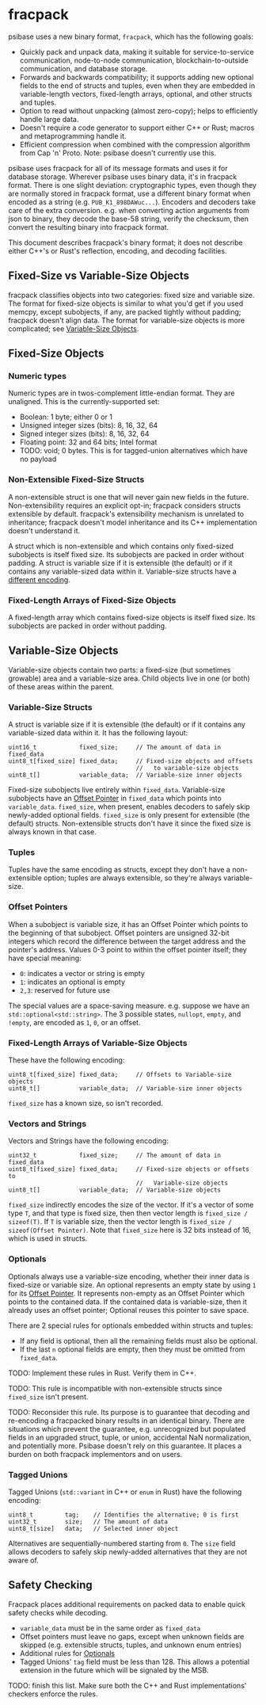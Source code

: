 # fracpack

psibase uses a new binary format, `fracpack`, which has the following goals:

- Quickly pack and unpack data, making it suitable for service-to-service communication, node-to-node communication, blockchain-to-outside communication, and database storage.
- Forwards and backwards compatibility; it supports adding new optional fields to the end of structs and tuples, even when they are embedded in variable-length vectors, fixed-length arrays, optional, and other structs and tuples.
- Option to read without unpacking (almost zero-copy); helps to efficiently handle large data.
- Doesn't require a code generator to support either C++ or Rust; macros and metaprogramming handle it.
- Efficient compression when combined with the compression algorithm from Cap 'n' Proto. Note: psibase doesn't currently use this.

psibase uses fracpack for all of its message formats and uses it for database storage. Wherever psibase uses binary data, it's in fracpack format. There is one slight deviation: cryptographic types, even though they are normally stored in fracpack format, use a different binary format when encoded as a string (e.g. `PUB_K1_898DAWuc...`). Encoders and decoders take care of the extra conversion. e.g. when converting action arguments from json to binary, they decode the base-58 string, verify the checksum, then convert the resulting binary into fracpack format.

This document describes fracpack's binary format; it does not describe either C++'s or Rust's reflection, encoding, and decoding facilities.

## Fixed-Size vs Variable-Size Objects

fracpack classifies objects into two categories: fixed size and variable size. The format for fixed-size objects is similar to what you'd get if you used memcpy, except subobjects, if any, are packed tightly without padding; fracpack doesn't align data. The format for variable-size objects is more complicated; see [Variable-Size Objects](#variable-size-objects).

## Fixed-Size Objects

### Numeric types

Numeric types are in twos-complement little-endian format. They are unaligned. This is the currently-supported set:

- Boolean: 1 byte; either 0 or 1
- Unsigned integer sizes (bits): 8, 16, 32, 64
- Signed integer sizes (bits): 8, 16, 32, 64
- Floating point: 32 and 64 bits; Intel format
- TODO: void; 0 bytes. This is for tagged-union alternatives which have no payload

### Non-Extensible Fixed-Size Structs

A non-extensible struct is one that will never gain new fields in the future. Non-extensibility requires an explicit opt-in; fracpack considers structs extensible by default. fracpack's extensibility mechanism is unrelated to inheritance; fracpack doesn't model inheritance and its C++ implementation doesn't understand it.

A struct which is non-extensible and which contains only fixed-sized subobjects is itself fixed size. Its subobjects are packed in order without padding. A struct is variable size if it is extensible (the default) or if it contains any variable-sized data within it. Variable-size structs have a [different encoding](#variable-size-structs).

### Fixed-Length Arrays of Fixed-Size Objects

A fixed-length array which contains fixed-size objects is itself fixed size. Its subobjects are packed in order without padding.

## Variable-Size Objects

Variable-size objects contain two parts: a fixed-size (but sometimes growable) area and a variable-size area. Child objects live in one (or both) of these areas within the parent.

### Variable-Size Structs

A struct is variable size if it is extensible (the default) or if it contains any variable-sized data within it. It has the following layout:

```
uint16_t            fixed_size;     // The amount of data in fixed_data
uint8_t[fixed_size] fixed_data;     // Fixed-size objects and offsets
                                    //   to variable-size objects
uint8_t[]           variable_data;  // Variable-size inner objects
```

Fixed-size subobjects live entirely within `fixed_data`. Variable-size subobjects have an [Offset Pointer](#offset-pointers) in `fixed_data` which points into `variable_data`. `fixed_size`, when present, enables decoders to safely skip newly-added optional fields. `fixed_size` is only present for extensible (the default) structs. Non-extensible structs don't have it since the fixed size is always known in that case.

### Tuples

Tuples have the same encoding as structs, except they don't have a non-extensible option; tuples are always extensible, so they're always variable-size.

### Offset Pointers

When a subobject is variable size, it has an Offset Pointer which points to the beginning of that subobject. Offset pointers are unsigned 32-bit integers which record the difference between the target address and the pointer's address. Values 0-3 point to within the offset pointer itself; they have special meaning:

- `0`: indicates a vector or string is empty
- `1`: indicates an optional is empty
- `2,3`: reserved for future use

The special values are a space-saving measure. e.g. suppose we have an `std::optional<std::string>`. The 3 possible states, `nullopt`, `empty`, and `!empty`, are encoded as `1`, `0`, or an offset.

### Fixed-Length Arrays of Variable-Size Objects

These have the following encoding:

```
uint8_t[fixed_size] fixed_data;     // Offsets to Variable-size objects
uint8_t[]           variable_data;  // Variable-size inner objects
```

`fixed_size` has a known size, so isn't recorded.

### Vectors and Strings

Vectors and Strings have the following encoding:

```
uint32_t            fixed_size;     // The amount of data in fixed_data
uint8_t[fixed_size] fixed_data;     // Fixed-size objects or offsets to
                                    //   Variable-size objects
uint8_t[]           variable_data;  // Variable-size objects
```

`fixed_size` indirectly encodes the size of the vector. If it's a vector of some type `T`, and that type is fixed size, then then vector length is `fixed_size / sizeof(T)`. If `T` is variable size, then the vector length is `fixed_size / sizeof(Offset Pointer)`. Note that `fixed_size` here is 32 bits instead of 16, which is used in structs.

### Optionals

Optionals always use a variable-size encoding, whether their inner data is fixed-size or variable size. An optional represents an empty state by using `1` for its [Offset Pointer](#offset-pointers). It represents non-empty as an Offset Pointer which points to the contained data. If the contained data is variable-size, then it already uses an offset pointer; Optional reuses this pointer to save space.

There are 2 special rules for optionals embedded within structs and tuples:

- If any field is optional, then all the remaining fields must also be optional.
- If the last `n` optional fields are empty, then they must be omitted from `fixed_data`.

TODO: Implement these rules in Rust. Verify them in C++.

TODO: This rule is incompatible with non-extensible structs since `fixed_size` isn't present.

TODO: Reconsider this rule. Its purpose is to guarantee that decoding and re-encoding a fracpacked binary results in an identical binary. There are situations which prevent the guarantee, e.g. unrecognized but populated fields in an upgraded struct, tuple, or union, accidental NaN normalization, and potentially more. Psibase doesn't rely on this guarantee. It places a burden on both fracpack implementors and on users.

### Tagged Unions

Tagged Unions (`std::variant` in C++ or `enum` in Rust) have the following encoding:

```
uint8_t         tag;    // Identifies the alternative; 0 is first
uint32_t        size;   // The amount of data
uint8_t[size]   data;   // Selected inner object
```

Alternatives are sequentially-numbered starting from `0`. The `size` field allows decoders to safely skip newly-added alternatives that they are not aware of.

## Safety Checking

Fracpack places additional requirements on packed data to enable quick safety checks while decoding.

- `variable_data` must be in the same order as `fixed_data`
- Offset pointers must leave no gaps, except when unknown fields are skipped (e.g. extensible structs, tuples, and unknown enum entries)
- Additional rules for [Optionals](#optionals)
- Tagged Unions' `tag` field must be less than 128. This allows a potential extension in the future which will be signaled by the MSB.

TODO: finish this list. Make sure both the C++ and Rust implementations' checkers enforce the rules.
